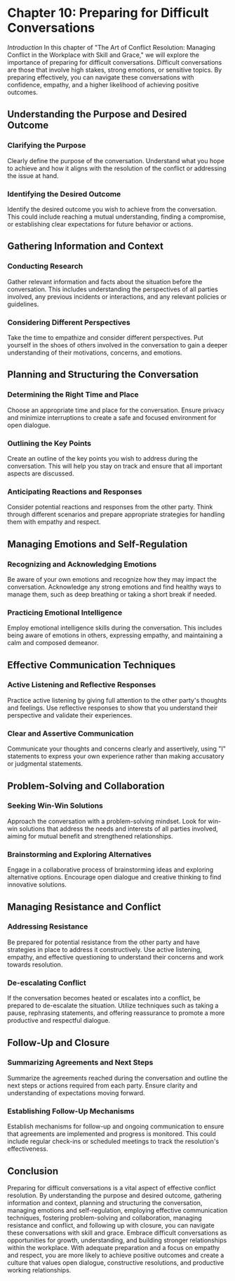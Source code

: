 Chapter 10: Preparing for Difficult Conversations
=================================================

*Introduction* In this chapter of "The Art of Conflict Resolution: Managing Conflict in the Workplace with Skill and Grace," we will explore the importance of preparing for difficult conversations. Difficult conversations are those that involve high stakes, strong emotions, or sensitive topics. By preparing effectively, you can navigate these conversations with confidence, empathy, and a higher likelihood of achieving positive outcomes.

Understanding the Purpose and Desired Outcome
---------------------------------------------

### Clarifying the Purpose

Clearly define the purpose of the conversation. Understand what you hope to achieve and how it aligns with the resolution of the conflict or addressing the issue at hand.

### Identifying the Desired Outcome

Identify the desired outcome you wish to achieve from the conversation. This could include reaching a mutual understanding, finding a compromise, or establishing clear expectations for future behavior or actions.

Gathering Information and Context
---------------------------------

### Conducting Research

Gather relevant information and facts about the situation before the conversation. This includes understanding the perspectives of all parties involved, any previous incidents or interactions, and any relevant policies or guidelines.

### Considering Different Perspectives

Take the time to empathize and consider different perspectives. Put yourself in the shoes of others involved in the conversation to gain a deeper understanding of their motivations, concerns, and emotions.

Planning and Structuring the Conversation
-----------------------------------------

### Determining the Right Time and Place

Choose an appropriate time and place for the conversation. Ensure privacy and minimize interruptions to create a safe and focused environment for open dialogue.

### Outlining the Key Points

Create an outline of the key points you wish to address during the conversation. This will help you stay on track and ensure that all important aspects are discussed.

### Anticipating Reactions and Responses

Consider potential reactions and responses from the other party. Think through different scenarios and prepare appropriate strategies for handling them with empathy and respect.

Managing Emotions and Self-Regulation
-------------------------------------

### Recognizing and Acknowledging Emotions

Be aware of your own emotions and recognize how they may impact the conversation. Acknowledge any strong emotions and find healthy ways to manage them, such as deep breathing or taking a short break if needed.

### Practicing Emotional Intelligence

Employ emotional intelligence skills during the conversation. This includes being aware of emotions in others, expressing empathy, and maintaining a calm and composed demeanor.

Effective Communication Techniques
----------------------------------

### Active Listening and Reflective Responses

Practice active listening by giving full attention to the other party's thoughts and feelings. Use reflective responses to show that you understand their perspective and validate their experiences.

### Clear and Assertive Communication

Communicate your thoughts and concerns clearly and assertively, using "I" statements to express your own experience rather than making accusatory or judgmental statements.

Problem-Solving and Collaboration
---------------------------------

### Seeking Win-Win Solutions

Approach the conversation with a problem-solving mindset. Look for win-win solutions that address the needs and interests of all parties involved, aiming for mutual benefit and strengthened relationships.

### Brainstorming and Exploring Alternatives

Engage in a collaborative process of brainstorming ideas and exploring alternative options. Encourage open dialogue and creative thinking to find innovative solutions.

Managing Resistance and Conflict
--------------------------------

### Addressing Resistance

Be prepared for potential resistance from the other party and have strategies in place to address it constructively. Use active listening, empathy, and effective questioning to understand their concerns and work towards resolution.

### De-escalating Conflict

If the conversation becomes heated or escalates into a conflict, be prepared to de-escalate the situation. Utilize techniques such as taking a pause, rephrasing statements, and offering reassurance to promote a more productive and respectful dialogue.

Follow-Up and Closure
---------------------

### Summarizing Agreements and Next Steps

Summarize the agreements reached during the conversation and outline the next steps or actions required from each party. Ensure clarity and understanding of expectations moving forward.

### Establishing Follow-Up Mechanisms

Establish mechanisms for follow-up and ongoing communication to ensure that agreements are implemented and progress is monitored. This could include regular check-ins or scheduled meetings to track the resolution's effectiveness.

Conclusion
----------

Preparing for difficult conversations is a vital aspect of effective conflict resolution. By understanding the purpose and desired outcome, gathering information and context, planning and structuring the conversation, managing emotions and self-regulation, employing effective communication techniques, fostering problem-solving and collaboration, managing resistance and conflict, and following up with closure, you can navigate these conversations with skill and grace. Embrace difficult conversations as opportunities for growth, understanding, and building stronger relationships within the workplace. With adequate preparation and a focus on empathy and respect, you are more likely to achieve positive outcomes and create a culture that values open dialogue, constructive resolutions, and productive working relationships.
